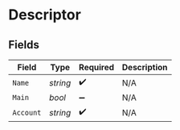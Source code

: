 # Descriptor


## Fields

| Field              | Type               | Required           | Description        |
| ------------------ | ------------------ | ------------------ | ------------------ |
| `Name`             | *string*           | :heavy_check_mark: | N/A                |
| `Main`             | *bool*             | :heavy_minus_sign: | N/A                |
| `Account`          | *string*           | :heavy_check_mark: | N/A                |
